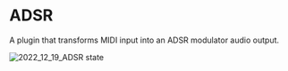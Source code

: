 # ADSR
A plugin that transforms MIDI input into an ADSR modulator audio output.

![2022_12_19_ADSR state](https://user-images.githubusercontent.com/54960398/208494491-b623ceda-055a-46cc-8cbd-d2e96034188e.png)